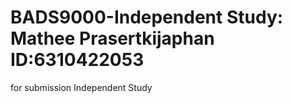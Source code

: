 # BADS9000-Independent Study: Mathee Prasertkijaphan ID:6310422053
for submission Independent Study

